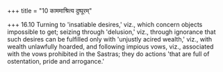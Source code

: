 +++
title = "10 काममाश्रित्य दुष्पूरम्"

+++
16.10 Turning to 'insatiable desires,' viz., which concern objects impossible to get; seizing through 'delusion,' viz., through ignorance that such desires can be fulfilled only with 'unjustly acired wealth,'
viz., with wealth unlawfully hoarded, and following impious vows, viz.,
associated with the vows prohibited in the Sastras; they do actions
'that are full of ostentation, pride and arrogance.'
